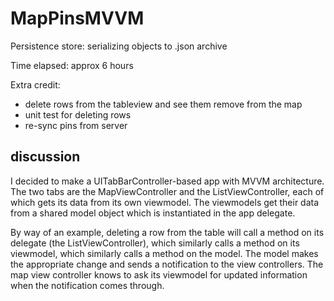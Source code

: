 # MapPinsMVVM

Persistence store: serializing objects to .json archive

Time elapsed: approx 6 hours

Extra credit: 
* delete rows from the tableview and see them remove from the map
* unit test for deleting rows
* re-sync pins from server

## discussion

I decided to make a UITabBarController-based app with MVVM architecture. The two tabs are the MapViewController and the ListViewController, each of which gets its data from its own viewmodel. The viewmodels get their data from a shared model object which is instantiated in the app delegate. 

By way of an example, deleting a row from the table will call a method on its delegate (the ListViewController), which similarly calls a method on its viewmodel, which similarly calls a method on the model. The model makes the appropriate change and sends a notification to the view controllers. The map view controller knows to ask its viewmodel for updated information when the notification comes through. 
